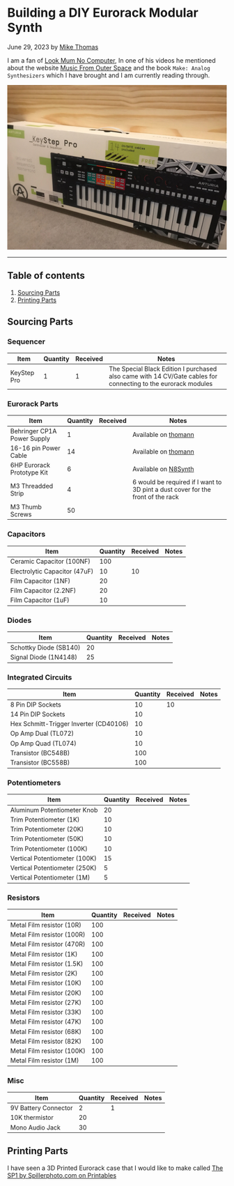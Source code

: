 # Building a DIY Eurorack Modular Synth

June 29, 2023 by [Mike Thomas](https://github.com/mikepthomas)

I am a fan of [Look Mum No Computer](https://www.youtube.com/@LOOKMUMNOCOMPUTER), In one of his videos he mentioned about the website [Music From Outer Space](http://musicfromouterspace.com/index.php?MAINTAB=SYNTHDIY&VPW=1430&VPH=660) and the book `Make: Analog Synthesizers` which I have brought and I am currently reading through.

![KeyStep Pro](https://github.com/mikepthomas/mikepthomas.github.io/raw/develop/src/img/eurorack-modular-synth/keystep-pro.jpg)

---

## Table of contents

1. [Sourcing Parts](#sourcing-parts)
2. [Printing Parts](#printing-parts)

## Sourcing Parts

### Sequencer

| Item        | Quantity | Received | Notes                                                                                                         |
| ----------- | -------- | -------- | ------------------------------------------------------------------------------------------------------------- |
| KeyStep Pro | 1        | 1        | The Special Black Edition I purchased also came with 14 CV/Gate cables for connecting to the eurorack modules |

### Eurorack Parts

| Item                        | Quantity | Received | Notes                                                                                                      |
| --------------------------- | -------- | -------- | ---------------------------------------------------------------------------------------------------------- |
| Behringer CP1A Power Supply | 1        |          | Available on [thomann](https://www.thomann.de/gb/behringer_cp1a.htm)                                       |
| 16-16 pin Power Cable       | 14       |          | Available on [thomann](https://www.thomann.de/gb/make_noise_power_cable_16pin_16pin.htm)                   |
| 6HP Eurorack Prototype Kit  | 6        |          | Available on [N8Synth](https://www.n8synth.co.uk/shop/eurorack-prototype-kits/6hp-eurorack-prototype-kit/) |
| M3 Threadded Strip          | 4        |          | 6 would be required if I want to 3D pint a dust cover for the front of the rack                            |
| M3 Thumb Screws             | 50       |          |                                                                                                            |

### Capacitors

| Item                          | Quantity | Received | Notes |
| ----------------------------- | -------- | -------- | ----- |
| Ceramic Capacitor (100NF)     | 100      |          |       |
| Electrolytic Capacitor (47uF) | 10       | 10       |       |
| Film Capacitor (1NF)          | 20       |          |       |
| Film Capacitor (2.2NF)        | 20       |          |       |
| Film Capacitor (1uF)          | 10       |          |       |

### Diodes

| Item                   | Quantity | Received | Notes |
| ---------------------- | -------- | -------- | ----- |
| Schottky Diode (SB140) | 20       |          |       |
| Signal Diode (1N4148)  | 25       |          |       |

### Integrated Circuits

| Item                                   | Quantity | Received | Notes |
| -------------------------------------- | -------- | -------- | ----- |
| 8 Pin DIP Sockets                      | 10       | 10       |       |
| 14 Pin DIP Sockets                     | 10       |          |       |
| Hex Schmitt-Trigger Inverter (CD40106) | 10       |          |       |
| Op Amp Dual (TL072)                    | 10       |          |       |
| Op Amp Quad (TL074)                    | 10       |          |       |
| Transistor (BC548B)                    | 100      |          |       |
| Transistor (BC558B)                    | 100      |          |       |

### Potentiometers

| Item                          | Quantity | Received | Notes |
| ----------------------------- | -------- | -------- | ----- |
| Aluminum Potentiometer Knob   | 20       |          |       |
| Trim Potentiometer (1K)       | 10       |          |       |
| Trim Potentiometer (20K)      | 10       |          |       |
| Trim Potentiometer (50K)      | 10       |          |       |
| Trim Potentiometer (100K)     | 10       |          |       |
| Vertical Potentiometer (100K) | 15       |          |       |
| Vertical Potentiometer (250K) | 5        |          |       |
| Vertical Potentiometer (1M)   | 5        |          |       |

### Resistors

| Item                       | Quantity | Received | Notes |
| -------------------------- | -------- | -------- | ----- |
| Metal Film resistor (10R)  | 100      |          |       |
| Metal Film resistor (100R) | 100      |          |       |
| Metal Film resistor (470R) | 100      |          |       |
| Metal Film resistor (1K)   | 100      |          |       |
| Metal Film resistor (1.5K) | 100      |          |       |
| Metal Film resistor (2K)   | 100      |          |       |
| Metal Film resistor (10K)  | 100      |          |       |
| Metal Film resistor (20K)  | 100      |          |       |
| Metal Film resistor (27K)  | 100      |          |       |
| Metal Film resistor (33K)  | 100      |          |       |
| Metal Film resistor (47K)  | 100      |          |       |
| Metal Film resistor (68K)  | 100      |          |       |
| Metal Film resistor (82K)  | 100      |          |       |
| Metal Film resistor (100K) | 100      |          |       |
| Metal Film resistor (1M)   | 100      |          |       |

### Misc

| Item                 | Quantity | Received | Notes |
| -------------------- | -------- | -------- | ----- |
| 9V Battery Connector | 2        | 1        |       |
| 10K thermistor       | 20       |          |       |
| Mono Audio Jack      | 30       |          |       |

## Printing Parts

I have seen a 3D Printed Eurorack case that I would like to make called [The SP1 by Spillerphoto.com on Printables](https://www.printables.com/model/203562)
